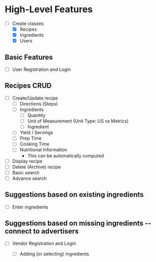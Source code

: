 

# High-Level Features

- [ ] Create classes
    - [x] Recipes
    - [x] Ingredients
    - [x] Users

## Basic Features

- [ ] User Registration and Login

## Recipes CRUD

- [ ] Create/Update recipe
    - [ ] Directions (Steps)
    - [ ] Ingredients
        - [ ] Quantity
        - [ ] Unit of Measurement (Unit Type: US vs Metrics)
        - [ ] Ingredient
    - [ ] Yield / Servings
    - [ ] Prep Time
    - [ ] Cooking Time
    - [ ] Nutritional Information
        - This can be automatically computed
- [ ] Display recipe
- [ ] Delete (Archive) recipe
- [ ] Basic search
- [ ] Advance search

## Suggestions based on existing ingredients

- [ ] Enter ingredients

## Suggestions based on missing ingredients -- connect to advertisers

- [ ] Vendor Registration and Login
    - [ ] Adding (or selecting) ingredients










